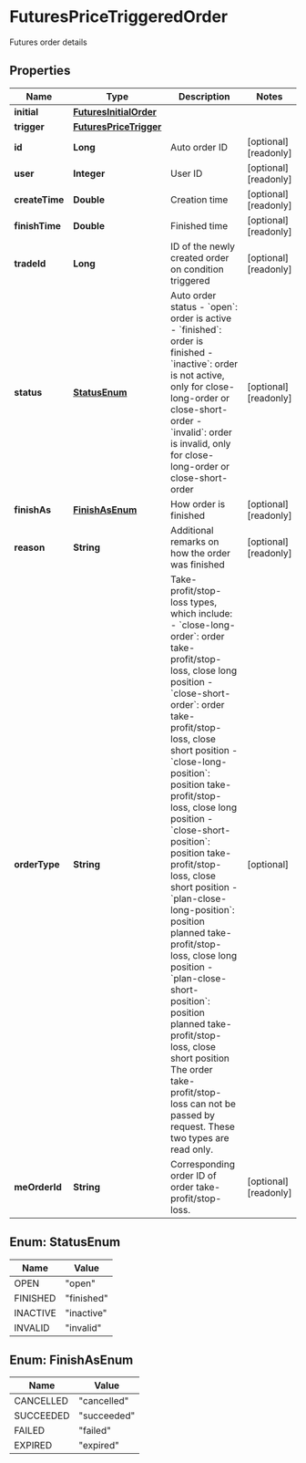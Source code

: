 
# FuturesPriceTriggeredOrder

Futures order details

## Properties

Name | Type | Description | Notes
------------ | ------------- | ------------- | -------------
**initial** | [**FuturesInitialOrder**](FuturesInitialOrder.md) |  | 
**trigger** | [**FuturesPriceTrigger**](FuturesPriceTrigger.md) |  | 
**id** | **Long** | Auto order ID |  [optional] [readonly]
**user** | **Integer** | User ID |  [optional] [readonly]
**createTime** | **Double** | Creation time |  [optional] [readonly]
**finishTime** | **Double** | Finished time |  [optional] [readonly]
**tradeId** | **Long** | ID of the newly created order on condition triggered |  [optional] [readonly]
**status** | [**StatusEnum**](#StatusEnum) | Auto order status  - &#x60;open&#x60;: order is active - &#x60;finished&#x60;: order is finished - &#x60;inactive&#x60;: order is not active, only for close-long-order or close-short-order - &#x60;invalid&#x60;: order is invalid, only for close-long-order or close-short-order |  [optional] [readonly]
**finishAs** | [**FinishAsEnum**](#FinishAsEnum) | How order is finished |  [optional] [readonly]
**reason** | **String** | Additional remarks on how the order was finished |  [optional] [readonly]
**orderType** | **String** | Take-profit/stop-loss types, which include:  - &#x60;close-long-order&#x60;: order take-profit/stop-loss, close long position - &#x60;close-short-order&#x60;: order take-profit/stop-loss, close short position - &#x60;close-long-position&#x60;: position take-profit/stop-loss, close long position - &#x60;close-short-position&#x60;: position take-profit/stop-loss, close short position - &#x60;plan-close-long-position&#x60;: position planned take-profit/stop-loss, close long position - &#x60;plan-close-short-position&#x60;: position planned take-profit/stop-loss, close short position  The order take-profit/stop-loss can not be passed by request. These two types are read only. |  [optional]
**meOrderId** | **String** | Corresponding order ID of order take-profit/stop-loss. |  [optional] [readonly]

## Enum: StatusEnum

Name | Value
---- | -----
OPEN | &quot;open&quot;
FINISHED | &quot;finished&quot;
INACTIVE | &quot;inactive&quot;
INVALID | &quot;invalid&quot;

## Enum: FinishAsEnum

Name | Value
---- | -----
CANCELLED | &quot;cancelled&quot;
SUCCEEDED | &quot;succeeded&quot;
FAILED | &quot;failed&quot;
EXPIRED | &quot;expired&quot;

